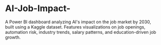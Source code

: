 # AI-Job-Impact-
A Power BI dashboard analyzing AI's impact on the job market by 2030, built using a Kaggle dataset. Features visualizations on job openings, automation risk, industry trends, salary patterns, and education-driven job growth.
